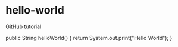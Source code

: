 # hello-world
GitHub tutorial

public String helloWorld()
{
  return System.out.print("Hello World");
}

